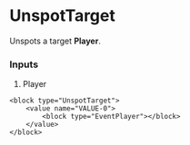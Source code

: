 # UnspotTarget

Unspots a target **Player**.

### Inputs

1. Player

```blockly
<block type="UnspotTarget">
    <value name="VALUE-0">
        <block type="EventPlayer"></block>
    </value>
</block>
```

